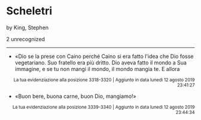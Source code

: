 # Scheletri
by King, Stephen

2 unrecognized

---

* «Dio se la prese con Caino perché Caino si era fatto l'idea che Dio fosse vegetariano. Suo fratello era più dritto. Dio aveva fatto il mondo a Sua immagine, e se tu non mangi il mondo, il mondo mangia te. E allora

<p style="text-align: right;"><sup>La tua evidenziazione alla posizione 3318-3320 | Aggiunto in data lunedì 12 agosto 2019 23:41:27</sup></p>

* «Buon bere, buona carne, buon Dio, mangiamo!»

<p style="text-align: right;"><sup>La tua evidenziazione alla posizione 3339-3340 | Aggiunto in data lunedì 12 agosto 2019 23:44:34</sup></p>

